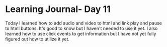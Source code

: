 # Learning Journal- Day 11 #
Today I learned how to add audio and video to html and link play and pause to html buttons. It's good to know but I haven't needed to use it yet.  I also learned how to use click events to get information but I have not yet fully figured out how to utilize it yet. 
